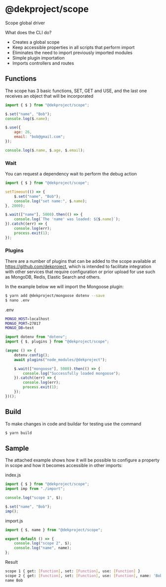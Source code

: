 # @dekproject/scope

Scope global driver

What does the CLI do?

* Creates a global scope
* Keep accessible properties in all scripts that perform import
* Eliminates the need to import previously imported modules
* Simple plugin importation
* Imports controllers and routes

## Functions

The scope has 3 basic functions, SET, GET and USE, and the last one receives an object that will be incorporated

```js
import { $ } from "@dekproject/scope";

$.set("name", "Bob");
console.log($.name);

$.use({
    age: 26,
    email: "bob@gmail.com";
});

console.log($.name, $.age, $.email);
```

### Wait

You can request a dependency wait to perform the debug action

```js
import { $ } from "@dekproject/scope";

setTimeout(() => {
    $.set("name", "Bob");
    console.log("set name:", $.name);
}, 2000);

$.wait(["name"], 5000).then(() => {
    console.log(`The 'name' was loaded: ${$.name}`);
}).catch((err) => {
    console.log(err);
    process.exit(1);
});
```

### Plugins

There are a number of plugins that can be added to the scope available at https://github.com/dekproject, which is intended to facilitate integration with other services that require configuration or prior upload for use such as MongoDB, Redis, Elastic Search and others.

In the example below we will import the Mongoose plugin:

```bash
$ yarn add @dekproject/mongoose dotenv --save
$ nano .env
```

.env
```bash
MONGO_HOST=localhost
MONGO_PORT=27017
MONGO_DB=test
```

```js
import dotenv from "dotenv";
import { $, plugins } from "@dekproject/scope";

(async () => {
    dotenv.config();
    await plugins("node_modules/@dekproject");

    $.wait(["mongoose"], 5000).then(() => {
        console.log("Successfully loaded mongoose");
    }).catch((err) => {
        console.log(err);
        process.exit(1);
    });
})();
```

### 

## Build

To make changes in code and buildar for testing use the command

```bash
$ yarn build
```

## Sample

The attached example shows how it will be possible to configure a property in scope and how it becomes accessible in other imports:

index.js
```js
import { $ } from "@dekproject/scope";
import imp from "./import";

console.log("scope 1", $);

$.set("name", "Bob");
imp();
```

import.js
```js
import { $, name } from "@dekproject/scope";

export default () => {
    console.log("scope 2", $);
    console.log("name", name);
};
```

Result
```bash
scope 1 { get: [Function], set: [Function], use: [Function] }
scope 2 { get: [Function], set: [Function], use: [Function], name: 'Bob' }
name Bob
```
